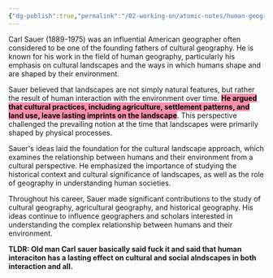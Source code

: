```yaml
---
{"dg-publish":true,"permalink":"/02-working-on/atomic-notes/human-geographer-carl-sauer/","title":"Human Geographer Carl Sauer","noteIcon":"","created":"Monday, December 11th 2023, 8:32:17 pm","updated":"2023-12-23T16:54:18.850+01:00"}
---
```


Carl Sauer (1889-1975) was an influential American geographer often considered to be one of the founding fathers of cultural geography. He is known for his work in the field of human geography, particularly his emphasis on cultural landscapes and the ways in which humans shape and are shaped by their environment.

Sauer believed that landscapes are not simply natural features, but rather the result of human interaction with the environment over time. **<mark style="background: #FF5582A6;">He argued that cultural practices, including agriculture, settlement patterns, and land use, leave lasting imprints on the landscape</mark>**. This perspective challenged the prevailing notion at the time that landscapes were primarily shaped by physical processes.

Sauer's ideas laid the foundation for the cultural landscape approach, which examines the relationship between humans and their environment from a cultural perspective. He emphasized the importance of studying the historical context and cultural significance of landscapes, as well as the role of geography in understanding human societies.

Throughout his career, Sauer made significant contributions to the study of cultural geography, agricultural geography, and historical geography. His ideas continue to influence geographers and scholars interested in understanding the complex relationship between humans and their environment.

**TLDR: Old man Carl sauer basically said fuck it and said that human interaciton has a lasting effect on cultural and social alndscapes in both interaction and all.**